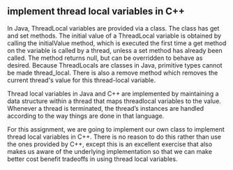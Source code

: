 ## implement thread local variables in C++

In Java, ThreadLocal variables are provided via a class. The class has get and set methods. The initial value of a ThreadLocal variable is obtained by calling the initialValue method, which is executed the first time a get method on the variable is called by a thread, unless a set method has already been called. The method returns null, but can be overridden to behave as desired. Because ThreadLocals are classes in Java, primitive types cannot be made thread_local. There is also a remove method which removes the current thread's value for this thread-local variable.  

Thread local variables in Java and C++ are implemented by maintaining a data structure within a thread that maps threadlocal variables to the value. Whenever a thread is terminated, the thread’s instances are handled according to the way things are done in that language.  

For this assignment, we are going to implement our own class to implement thread local variables in C++. There is no reason to do this rather than use the ones provided by C++, except this is an excellent exercise that also makes us aware of the underlying implementation so that we can make better cost benefit tradeoffs in using thread local variables.

